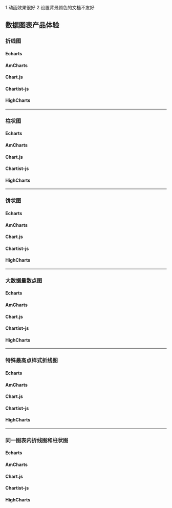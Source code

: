 1.动画效果很好
2.设置背景颜色的文档不友好

## 数据图表产品体验

### 折线图
#### Echarts
#### AmCharts
#### Chart.js
#### Chartist-js
#### HighCharts

***
### 柱状图
#### Echarts
#### AmCharts
#### Chart.js
#### Chartist-js
#### HighCharts
***
### 饼状图
#### Echarts
#### AmCharts
#### Chart.js
#### Chartist-js
#### HighCharts
***
### 大数据量散点图
#### Echarts
#### AmCharts
#### Chart.js
#### Chartist-js
#### HighCharts
***
### 特殊最高点样式折线图
#### Echarts
#### AmCharts
#### Chart.js
#### Chartist-js
#### HighCharts
***
### 同一图表内折线图和柱状图
#### Echarts
#### AmCharts
#### Chart.js
#### Chartist-js
#### HighCharts
